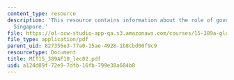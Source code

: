```yaml
---
content_type: resource
description: 'This resource contains information about the role of government in entrepreneurship:
  Singapore.'
file: https://ol-ocw-studio-app-qa.s3.amazonaws.com/courses/15-389a-global-entrepreneurship-lab-asia-pacific-fall-2010/a124d89f72e97dfb16fb799e38a684b8_MIT15_389AF10_lec02.pdf
file_type: application/pdf
parent_uid: 827356e3-77a0-15ae-4928-1b8cbd00f9c9
resourcetype: Document
title: MIT15_389AF10_lec02.pdf
uid: a124d89f-72e9-7dfb-16fb-799e38a684b8
---
```

